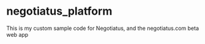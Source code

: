 negotiatus_platform
===================
This is my custom sample code for Negotiatus, and the negotiatus.com beta web app
